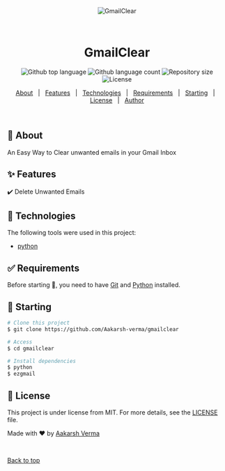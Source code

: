 <div align="center" id="top"> 
  <img src="./.github/app.gif" alt="GmailClear" />

  &#xa0;

  <!-- <a href="https://gmailclear.netlify.app">Demo</a> -->
</div>

<h1 align="center">GmailClear</h1>

<p align="center">
  <img alt="Github top language" src="https://img.shields.io/github/languages/top/Aakarsh-Verma/gmailclear?color=56BEB8">

  <img alt="Github language count" src="https://img.shields.io/github/languages/count/Aakarsh-Verma/gmailclear?color=56BEB8">

  <img alt="Repository size" src="https://img.shields.io/github/repo-size/Aakarsh-Verma/gmailclear?color=56BEB8">

  <img alt="License" src="https://img.shields.io/github/license/Aakarsh-Verma/gmailclear?color=56BEB8">

  <!-- <img alt="Github issues" src="https://img.shields.io/github/issues/Aakarsh-Verma/gmailclear?color=56BEB8" /> -->

  <!-- <img alt="Github forks" src="https://img.shields.io/github/forks/Aakarsh-Verma/gmailclear?color=56BEB8" /> -->

  <!-- <img alt="Github stars" src="https://img.shields.io/github/stars/Aakarsh-Verma/gmailclear?color=56BEB8" /> -->
</p>

<!-- Status -->

<!-- <h4 align="center"> 
	🚧  GmailClear 🚀 Under construction...  🚧
</h4> 

<hr> -->

<p align="center">
  <a href="#dart-about">About</a> &#xa0; | &#xa0; 
  <a href="#sparkles-features">Features</a> &#xa0; | &#xa0;
  <a href="#rocket-technologies">Technologies</a> &#xa0; | &#xa0;
  <a href="#white_check_mark-requirements">Requirements</a> &#xa0; | &#xa0;
  <a href="#checkered_flag-starting">Starting</a> &#xa0; | &#xa0;
  <a href="#memo-license">License</a> &#xa0; | &#xa0;
  <a href="https://github.com/Aakarsh-Verma" target="_blank">Author</a>
</p>

<br>

## :dart: About ##

An Easy Way to Clear unwanted emails in your Gmail Inbox

## :sparkles: Features ##

:heavy_check_mark: Delete Unwanted Emails

## :rocket: Technologies ##

The following tools were used in this project:

- [python](https://www.python.org/)

## :white_check_mark: Requirements ##

Before starting :checkered_flag:, you need to have [Git](https://git-scm.com) and [Python](https://www.python.org/) installed.

## :checkered_flag: Starting ##

```bash
# Clone this project
$ git clone https://github.com/Aakarsh-verma/gmailclear

# Access
$ cd gmailclear

# Install dependencies
$ python
$ ezgmail
```

## :memo: License ##

This project is under license from MIT. For more details, see the [LICENSE](LICENSE.md) file.


Made with :heart: by <a href="https://github.com/Aakarsh-verma" target="_blank">Aakarsh Verma</a>

&#xa0;

<a href="#top">Back to top</a>
